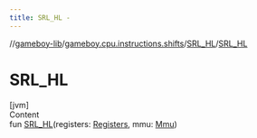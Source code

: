 ```yaml
---
title: SRL_HL -
---
```

//[gameboy-lib](../../index.md)/[gameboy.cpu.instructions.shifts](../index.md)/[SRL_HL](index.md)/[SRL_HL](-s-r-l_-h-l.md)



# SRL_HL  
[jvm]  
Content  
fun [SRL_HL](-s-r-l_-h-l.md)(registers: [Registers](../../gameboy.cpu/-registers/index.md), mmu: [Mmu](../../gameboy.memory/-mmu/index.md))  



